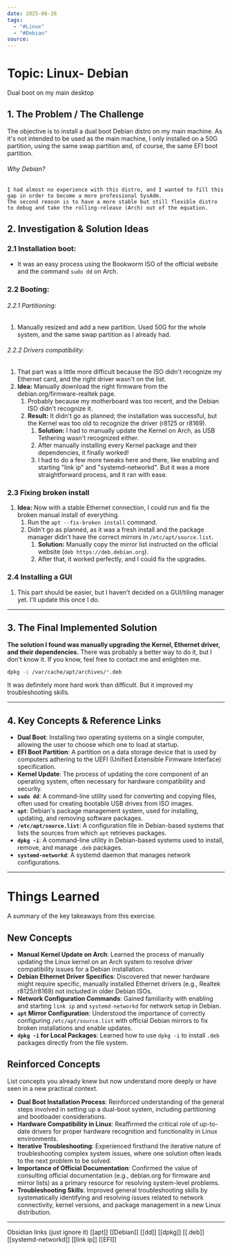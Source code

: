 ```yaml
---
date: 2025-06-26
tags:
  - "#Linux"
  - "#Debian"
source:
---
```


# Topic: Linux- Debian
Dual boot on my main desktop
## 1. The Problem / The Challenge

The objective is to install a dual boot Debian distro on my main machine.
 As it's not intended to be used as the main machine, I only installed on a 50G partition, using the same swap partition and, of course, the same EFI boot partition.
###### Why Debian?
	I had almost no experience with this distro, and I wanted to fill this gap in order to become a more professional SysAdm. 
	The second reason is to have a more stable but still flexible distro to debug and take the rolling-release (Arch) out of the equation.  



## 2. Investigation & Solution Ideas

### 2.1  **Installation boot:**
- It was an easy process using the Bookworm ISO of the official website and the command `sudo dd` on Arch.
### 2.2  **Booting:**
###### 2.2.1 Partitioning:
1. Manually resized and add a new partition. Used 50G for the whole system, and the same swap partition as I already had.
###### 2.2.2 Drivers compatibility: 
1. That part was a little more difficult because the ISO didn't recognize my Ethernet card, and the right driver wasn't on the list.
2. **Idea:** Manually download the right firmware from the debian.org/firmware-realtek page. 
	1. Probably because my motherboard was too recent, and the Debian ISO didn't recognize it.
	2. **Result:** It didn't go as planned; the installation was successful, but the Kernel was too old to recognize the driver (r8125 or r8169).
		 1. **Solution:** I had to manually update the Kernel on Arch, as USB Tethering wasn't recognized either.
		 2. After manually installing every Kernel package and their dependencies, it finally worked!
		 3. I had to do a few more tweaks here and there, like enabling and starting "link ip" and "systemd-networkd". But it was a more straightforward process, and it ran with ease.
### 2.3 **Fixing broken install**
1.  **Idea:** Now with a stable Ethernet connection, I could run and fix the broken manual install of everything.
	1.  Run the `apt --fix-broken install` command.
	2. Didn't go as planned, as it was a fresh install and the package manager didn't have the correct mirrors in `/etc/apt/source.list`.
		1. **Solution:** Manually copy the mirror list instructed on the official website (`deb https://deb.debian.org`).
		2. After that, it worked perfectly, and I could fix the upgrades.

### 2.4 **Installing a GUI**
1. This part should be easier, but I haven't decided on a GUI/tiling manager yet. I'll update this once I do.


---

## 3. The Final Implemented Solution

**The solution I found was manually upgrading the Kernel, Ethernet driver, and their dependencies.**
There was probably a better way to do it, but I don't know it. If you know, feel free to contact me and enlighten me.

 ```bash
dpkg -i /var/cache/apt/archives/*.deb
 ```
It was definitely more hard work than difficult. But it improved my troubleshooting skills. 

---

## 4. Key Concepts & Reference Links

*   **Dual Boot**: Installing two operating systems on a single computer, allowing the user to choose which one to load at startup.
*   **EFI Boot Partition**: A partition on a data storage device that is used by computers adhering to the UEFI (Unified Extensible Firmware Interface) specification.
*   **Kernel Update**: The process of updating the core component of an operating system, often necessary for hardware compatibility and security.
*   **`sudo dd`**: A command-line utility used for converting and copying files, often used for creating bootable USB drives from ISO images.
*   **`apt`**: Debian's package management system, used for installing, updating, and removing software packages.
*   **`/etc/apt/source.list`**: A configuration file in Debian-based systems that lists the sources from which `apt` retrieves packages.
*   **`dpkg -i`**: A command-line utility in Debian-based systems used to install, remove, and manage `.deb` packages.
*   **`systemd-networkd`**: A systemd daemon that manages network configurations.

___
# Things Learned
A summary of the key takeaways from this exercise.

## New Concepts
-   **Manual Kernel Update on Arch**: Learned the process of manually updating the Linux kernel on an Arch system to resolve driver compatibility issues for a Debian installation.
-   **Debian Ethernet Driver Specifics**: Discovered that newer hardware might require specific, manually installed Ethernet drivers (e.g., Realtek r8125/r8169) not included in older Debian ISOs.
-   **Network Configuration Commands**: Gained familiarity with enabling and starting `link ip` and `systemd-networkd` for network setup in Debian.
-   **`apt` Mirror Configuration**: Understood the importance of correctly configuring `/etc/apt/source.list` with official Debian mirrors to fix broken installations and enable updates.
-   **`dpkg -i` for Local Packages**: Learned how to use `dpkg -i` to install `.deb` packages directly from the file system.

## Reinforced Concepts
List concepts you already knew but now understand more deeply or have seen in a new practical context.
-   **Dual Boot Installation Process**: Reinforced understanding of the general steps involved in setting up a dual-boot system, including partitioning and bootloader considerations.
-   **Hardware Compatibility in Linux**: Reaffirmed the critical role of up-to-date drivers for proper hardware recognition and functionality in Linux environments.
-   **Iterative Troubleshooting**: Experienced firsthand the iterative nature of troubleshooting complex system issues, where one solution often leads to the next problem to be solved.
-   **Importance of Official Documentation**: Confirmed the value of consulting official documentation (e.g., debian.org for firmware and mirror lists) as a primary resource for resolving system-level problems.
-   **Troubleshooting Skills**: Improved general troubleshooting skills by systematically identifying and resolving issues related to network connectivity, kernel versions, and package management in a new Linux distribution.

--- 
Obsidian links (just ignore it)
[[apt]]
[[Debian]]
[[dd]]
[[dpkg]]
[[.deb]]
[[systemd-networkd]]
[[link ip]]
[[EFI]]
